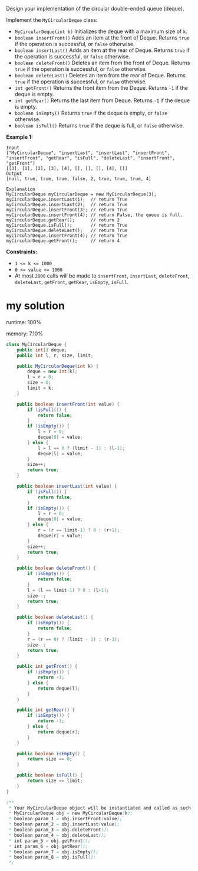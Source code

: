 Design your implementation of the circular double-ended queue (deque).

Implement the `MyCircularDeque` class:

- `MyCircularDeque(int k)` Initializes the deque with a maximum size of `k`.
- `boolean insertFront()` Adds an item at the front of Deque. Returns `true` if the operation is successful, or `false` otherwise.
- `boolean insertLast()` Adds an item at the rear of Deque. Returns `true` if the operation is successful, or `false` otherwise.
- `boolean deleteFront()` Deletes an item from the front of Deque. Returns `true` if the operation is successful, or `false` otherwise.
- `boolean deleteLast()` Deletes an item from the rear of Deque. Returns `true` if the operation is successful, or `false` otherwise.
- `int getFront()` Returns the front item from the Deque. Returns `-1` if the deque is empty.
- `int getRear()` Returns the last item from Deque. Returns `-1` if the deque is empty.
- `boolean isEmpty()` Returns `true` if the deque is empty, or `false` otherwise.
- `boolean isFull()` Returns `true` if the deque is full, or `false` otherwise.

 

**Example 1:**

```
Input
["MyCircularDeque", "insertLast", "insertLast", "insertFront", "insertFront", "getRear", "isFull", "deleteLast", "insertFront", "getFront"]
[[3], [1], [2], [3], [4], [], [], [], [4], []]
Output
[null, true, true, true, false, 2, true, true, true, 4]

Explanation
MyCircularDeque myCircularDeque = new MyCircularDeque(3);
myCircularDeque.insertLast(1);  // return True
myCircularDeque.insertLast(2);  // return True
myCircularDeque.insertFront(3); // return True
myCircularDeque.insertFront(4); // return False, the queue is full.
myCircularDeque.getRear();      // return 2
myCircularDeque.isFull();       // return True
myCircularDeque.deleteLast();   // return True
myCircularDeque.insertFront(4); // return True
myCircularDeque.getFront();     // return 4
```

 

**Constraints:**

- `1 <= k <= 1000`
- `0 <= value <= 1000`
- At most `2000` calls will be made to `insertFront`, `insertLast`, `deleteFront`, `deleteLast`, `getFront`, `getRear`, `isEmpty`, `isFull`.

# my solution

runtime: 100%

memory: 7.10%

```java
class MyCircularDeque {
    public int[] deque;
    public int l, r, size, limit;

    public MyCircularDeque(int k) {
        deque = new int[k];
        l = r = 0;
        size = 0;
        limit = k;
    }

    public boolean insertFront(int value) {
        if (isFull()) {
            return false;
        }
        if (isEmpty()) {
            l = r = 0;
            deque[0] = value;
        } else {
            l = l == 0 ? (limit - 1) : (l-1);
            deque[l] = value;
        }
        size++;
        return true;
    }

    public boolean insertLast(int value) {
        if (isFull()) {
            return false;
        }
        if (isEmpty()) {
            l = r = 0;
            deque[0] = value;
        } else {
            r = (r == limit-1) ? 0 : (r+1);
            deque[r] = value;
        }
        size++;
        return true;
    }

    public boolean deleteFront() {
        if (isEmpty()) {
            return false;
        }
        l = (l == limit-1) ? 0 : (l+1);
        size--;
        return true;
    }

    public boolean deleteLast() {
        if (isEmpty()) {
            return false;
        }
        r = (r == 0) ? (limit - 1) : (r-1);
        size--;
        return true;
    }

    public int getFront() {
        if (isEmpty()) {
            return -1;
        } else {
            return deque[l];
        }
    }

    public int getRear() {
        if (isEmpty()) {
            return -1;
        } else {
            return deque[r];
        }
    }

    public boolean isEmpty() {
        return size == 0;
    }

    public boolean isFull() {
        return size == limit;
    }
}

/**
 * Your MyCircularDeque object will be instantiated and called as such:
 * MyCircularDeque obj = new MyCircularDeque(k);
 * boolean param_1 = obj.insertFront(value);
 * boolean param_2 = obj.insertLast(value);
 * boolean param_3 = obj.deleteFront();
 * boolean param_4 = obj.deleteLast();
 * int param_5 = obj.getFront();
 * int param_6 = obj.getRear();
 * boolean param_7 = obj.isEmpty();
 * boolean param_8 = obj.isFull();
 */
```

